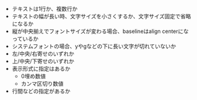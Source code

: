 - テキストは1行か、複数行か
- テキストの幅が長い時、文字サイズを小さくするか、文字サイズ固定で省略になるか
- 縦が中央揃えでフォントサイズが変わる場合、baselineはalign centerになっているか
- システムフォントの場合、yやgなどの下に長い文字が切れていないか
- 左/中央/右寄せのいずれか
- 上/中央/下寄せのいずれか
- 表示形式に指定はあるか
    - 0埋め数値
    - カンマ区切り数値
- 行間などの指定があるか

